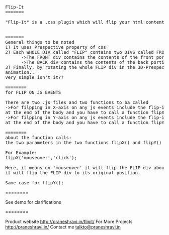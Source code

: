 <pre>
Flip-It
=======

"Flip-It" is a .css plugin which will flip your html contents. 


=======
General things to be noted
1) It uses Prespective property of css 
2) Each WHOLE DIV called "FLIP" contains two DIVS called FRONT and BACK.
      ->The FRONT div contains the contents of the front portion of the FLIP div.
      ->The BACK div contains the contents of the back portion of the FLIP div.
3) Finally, by rotating the whole FLIP div in the 3D-Prespective we get a 3D FLip
animation..
Very simple isn't it??

========
for FLIP ON JS EVENTS

There are two .js files and two functions to ba called
->For filpping in X-axis on any js events include the flip-it-X-axis-on-js-events.min.js
at the end of the body and you have to call a function flipX(start,stop);
->For filpping in Y-axis on any js events include the flip-it-Y-axis-on-js-events.min.js
at the end of the body and you have to call a function flipY(start,stop);

========
about the function calls:
the two parameters in the two functions flipX() and flipY() allows you to define your js events.

For Example:
flipX('mouseover','click');

Here, it means on 'mouseover' it will flip the FLIP div about 180deg and again on 'click' 
it will flip the FLIP div to its original position.

Same case for flipY();
</pre>
========

See demo for clarifications 

========

Product website http://praneshravi.in/flipit/
For More Projects http://praneshravi.in/
Contact me talkto@praneshravi.in

